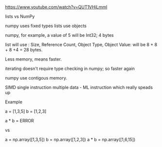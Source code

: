 https://www.youtube.com/watch?v=QUT1VHiLmmI

lists vs NumPy

numpy uses fixed types
lists use objects

numpy, for example, a value of 5 will be Int32; 4 bytes

list will use : Size, Reference Count, Object Type, Object Value: will be 8 + 8 + 8 +4 = 28 bytes.

Less memory, means faster.

iterating doesn't require type checking in numpy; so faster again

numpy use contigous memory.

SIMD single instruction multiple data - ML instruction which really speads up

Example

a = [1,3,5]
b = [1,2,3]

a * b = ERROR

vs

a = np.array([1,3,5])
b = np.array([1,2,3])
a * b = np.array([1,6,15])



